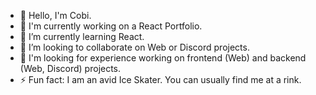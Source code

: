 - 👋 Hello, I'm Cobi.
- 🔭 I'm currently working on a React Portfolio.
- 🌱 I’m currently learning React.
- 👯 I’m looking to collaborate on Web or Discord projects.
- 🤔 I'm looking for experience working on frontend (Web) and backend (Web, Discord) projects.
- ⚡ Fun fact: I am an avid Ice Skater. You can usually find me at a rink.
